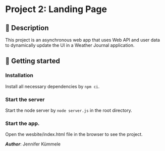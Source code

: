 # Project 2: Landing Page

## :scroll: Description

This project is an asynchronous web app that uses Web API and user data to dynamically update the UI in a Weather Journal application.

## :rocket: Getting started

### Installation

Install all necessary dependencies by `npm ci`.

### Start the server

Start the node server by `node server.js` in the root directory.

### Start the app.

Open the wesbite/index.html file in the browser to see the project.

**_Author_**: Jennifer Kümmele
